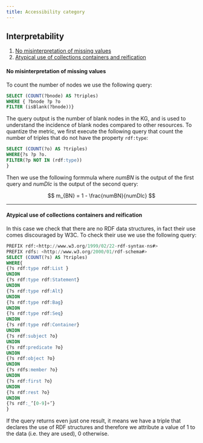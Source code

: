 ```yaml
---
title: Accessibility category
---
```


## Interpretability
1. [No misinterpretation of missing values](#no-misinterpretation-of-missing-values)
2. [Atypical use of collections containers and reification](#atypical-use-of-collections-containers-and-reification)

#### **No misinterpretation of missing values**
To count the number of nodes we use the following query:
```sql
SELECT (COUNT(?bnode) AS ?triples)
WHERE { ?bnode ?p ?o
FILTER (isBlank(?bnode))}
```
The query output is the number of blank nodes in the KG, and is used to understand the incidence of blank nodes compared to other resources.
To quantize the metric, we first execute the following query that count the number of triples that do not have the property `rdf:type`:
```sql
SELECT (COUNT(?o) AS ?triples)
WHERE{?s ?p ?o.
FILTER(?p NOT IN (rdf:type))
}
```
Then we use the following formmula where $numBN$ is the output of the first query and $numDlc$ is the output of the second query:

$$
m_{BN} = 1 - \frac{numBN}{numDlc}
$$

---
#### **Atypical use of collections containers and reification**
In this case we check that there are no RDF data structures, in fact their use comes discouraged by W3C. To check their use we use the following query:
```sql
PREFIX rdf:<http://www.w3.org/1999/02/22-rdf-syntax-ns#>
PREFIX rdfs: <http://www.w3.org/2000/01/rdf-schema#>
SELECT (COUNT(?s) AS ?triples)
WHERE{
{?s rdf:type rdf:List }
UNION
{?s rdf:type rdf:Statement}
UNION
{?s rdf:type rdf:Alt}
UNION
{?s rdf:type rdf:Bag}
UNION
{?s rdf:type rdf:Seq}
UNION
{?s rdf:type rdf:Container}
UNION
{?s rdf:subject ?o}
UNION
{?s rdf:predicate ?o}
UNION
{?s rdf:object ?o}
UNION
{?s rdfs:member ?o}
UNION
{?s rdf:first ?o}
UNION
{?s rdf:rest ?o}
UNION
{?s rdf:_’[0-9]+’}
}
```
If the query returns even just one result, it means we have
a triple that declares the use of RDF structures and therefore
we attribute a value of 1 to the data (i.e. they are used), 0 otherwise.
